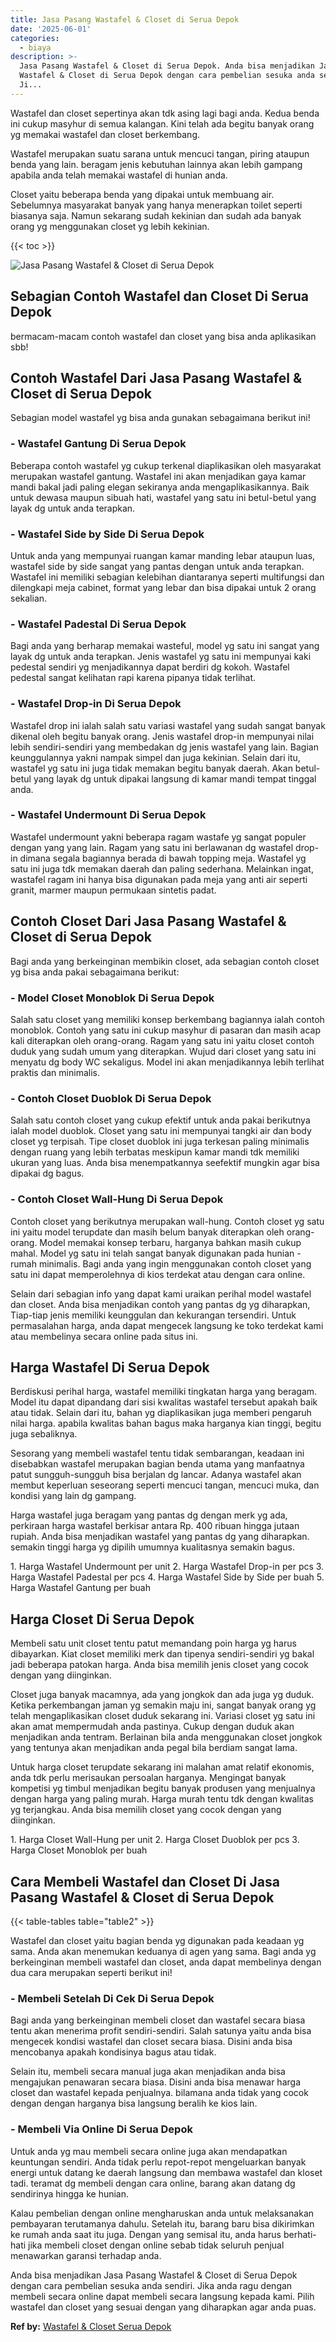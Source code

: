 ```yaml
---
title: Jasa Pasang Wastafel & Closet di Serua Depok
date: '2025-06-01'
categories:
  - biaya
description: >-
  Jasa Pasang Wastafel & Closet di Serua Depok. Anda bisa menjadikan Jasa Pasang
  Wastafel & Closet di Serua Depok dengan cara pembelian sesuka anda sendiri.
  Ji...
---
```


Wastafel dan closet sepertinya akan tdk asing lagi bagi anda. Kedua benda ini cukup masyhur di semua kalangan. Kini telah ada begitu banyak orang yg memakai wastafel dan closet berkembang.

Wastafel merupakan suatu sarana untuk mencuci tangan, piring ataupun benda yang lain. beragam jenis kebutuhan lainnya akan lebih gampang apabila anda telah memakai wastafel di hunian anda.

Closet yaitu beberapa benda yang dipakai untuk membuang air. Sebelumnya masyarakat banyak yang hanya menerapkan toilet seperti biasanya saja. Namun sekarang sudah kekinian dan sudah ada banyak orang yg menggunakan closet yg lebih kekinian.

{{< toc >}}

![Jasa Pasang Wastafel & Closet di Serua Depok](/images/wastafel-closet-murah22.png)

## Sebagian Contoh Wastafel dan Closet Di Serua Depok

bermacam-macam contoh wastafel dan closet yang bisa anda aplikasikan sbb!

## Contoh Wastafel Dari Jasa Pasang Wastafel & Closet di Serua Depok

Sebagian model wastafel yg bisa anda gunakan sebagaimana berikut ini!

### \- Wastafel Gantung Di Serua Depok

Beberapa contoh wastafel yg cukup terkenal diaplikasikan oleh masyarakat merupakan wastafel gantung. Wastafel ini akan menjadikan gaya kamar mandi bakal jadi paling elegan sekiranya anda mengaplikasikannya. Baik untuk dewasa maupun sibuah hati, wastafel yang satu ini betul-betul yang layak dg untuk anda terapkan.

### \- Wastafel Side by Side Di Serua Depok

Untuk anda yang mempunyai ruangan kamar manding lebar ataupun luas, wastafel side by side sangat yang pantas dengan untuk anda terapkan. Wastafel ini memiliki sebagian kelebihan diantaranya seperti multifungsi dan dilengkapi meja cabinet, format yang lebar dan bisa dipakai untuk 2 orang sekalian.

### \- Wastafel Padestal Di Serua Depok

Bagi anda yang berharap memakai wasteful, model yg satu ini sangat yang layak dg untuk anda terapkan. Jenis wastafel yg satu ini mempunyai kaki pedestal sendiri yg menjadikannya dapat berdiri dg kokoh. Wastafel pedestal sangat kelihatan rapi karena pipanya tidak terlihat.

### \- Wastafel Drop-in Di Serua Depok

Wastafel drop ini ialah salah satu variasi wastafel yang sudah sangat banyak dikenal oleh begitu banyak orang. Jenis wastafel drop-in mempunyai nilai lebih sendiri-sendiri yang membedakan dg jenis wastafel yang lain. Bagian keunggulannya yakni nampak simpel dan juga kekinian. Selain dari itu, wastafel yg satu ini juga tidak memakan begitu banyak daerah. Akan betul-betul yang layak dg untuk dipakai langsung di kamar mandi tempat tinggal anda.

### \- Wastafel Undermount Di Serua Depok

Wastafel undermount yakni beberapa ragam wastafe yg sangat populer dengan yang yang lain. Ragam yang satu ini berlawanan dg wastafel drop-in dimana segala bagiannya berada di bawah topping meja. Wastafel yg satu ini juga tdk memakan daerah dan paling sederhana. Melainkan ingat, wastafel ragam ini hanya bisa digunakan pada meja yang anti air seperti granit, marmer maupun permukaan sintetis padat.

## Contoh Closet Dari Jasa Pasang Wastafel & Closet di Serua Depok

Bagi anda yang berkeinginan membikin closet, ada sebagian contoh closet yg bisa anda pakai sebagaimana berikut:

### \- Model Closet Monoblok Di Serua Depok

Salah satu closet yang memiliki konsep berkembang bagiannya ialah contoh monoblok. Contoh yang satu ini cukup masyhur di pasaran dan masih acap kali diterapkan oleh orang-orang. Ragam yang satu ini yaitu closet contoh duduk yang sudah umum yang diterapkan. Wujud dari closet yang satu ini menyatu dg body WC sekaligus. Model ini akan menjadikannya lebih terlihat praktis dan minimalis.

### \- Contoh Closet Duoblok Di Serua Depok

Salah satu contoh closet yang cukup efektif untuk anda pakai berikutnya ialah model duoblok. Closet yang satu ini mempunyai tangki air dan body closet yg terpisah. Tipe closet duoblok ini juga terkesan paling minimalis dengan ruang yang lebih terbatas meskipun kamar mandi tdk memiliki ukuran yang luas. Anda bisa menempatkannya seefektif mungkin agar bisa dipakai dg bagus.

### \- Contoh Closet Wall-Hung Di Serua Depok

Contoh closet yang berikutnya merupakan wall-hung. Contoh closet yg satu ini yaitu model terupdate dan masih belum banyak diterapkan oleh orang-orang. Model memakai konsep terbaru, harganya bahkan masih cukup mahal. Model yg satu ini telah sangat banyak digunakan pada hunian - rumah minimalis. Bagi anda yang ingin menggunakan contoh closet yang satu ini dapat memperolehnya di kios terdekat atau dengan cara online.

Selain dari sebagian info yang dapat kami uraikan perihal model wastafel dan closet. Anda bisa menjadikan contoh yang pantas dg yg diharapkan, Tiap-tiap jenis memiliki keunggulan dan kekurangan tersendiri. Untuk permasalahan harga, anda dapat mengecek langsung ke toko terdekat kami atau membelinya secara online pada situs ini.

## Harga Wastafel Di Serua Depok

Berdiskusi perihal harga, wastafel memiliki tingkatan harga yang beragam. Model itu dapat dipandang dari sisi kwalitas wastafel tersebut apakah baik atau tidak. Selain dari itu, bahan yg diaplikasikan juga memberi pengaruh nilai harga. apabila kwalitas bahan bagus maka harganya kian tinggi, begitu juga sebaliknya.

Sesorang yang membeli wastafel tentu tidak sembarangan, keadaan ini disebabkan wastafel merupakan bagian benda utama yang manfaatnya patut sungguh-sungguh bisa berjalan dg lancar. Adanya wastafel akan membut keperluan seseorang seperti mencuci tangan, mencuci muka, dan kondisi yang lain dg gampang.

Harga wastafel juga beragam yang pantas dg dengan merk yg ada, perkiraan harga wastafel berkisar antara Rp. 400 ribuan hingga jutaan rupiah. Anda bisa menjadikan wastafel yang pantas dg yang diharapkan. semakin tinggi harga yg dipilih umumnya kualitasnya semakin bagus.

1\. Harga Wastafel Undermount per unit 2. Harga Wastafel Drop-in per pcs 3. Harga Wastafel Padestal per pcs 4. Harga Wastafel Side by Side per buah 5. Harga Wastafel Gantung per buah

## Harga Closet Di Serua Depok

Membeli satu unit closet tentu patut memandang poin harga yg harus dibayarkan. Kiat closet memiliki merk dan tipenya sendiri-sendiri yg bakal jadi beberapa patokan harga. Anda bisa memilih jenis closet yang cocok dengan yang diinginkan.

Closet juga banyak macamnya, ada yang jongkok dan ada juga yg duduk. Ketika perkembangan jaman yg semakin maju ini, sangat banyak orang yg telah mengaplikasikan closet duduk sekarang ini. Variasi closet yg satu ini akan amat mempermudah anda pastinya. Cukup dengan duduk akan menjadikan anda tentram. Berlainan bila anda menggunakan closet jongkok yang tentunya akan menjadikan anda pegal bila berdiam sangat lama.

Untuk harga closet terupdate sekarang ini malahan amat relatif ekonomis, anda tdk perlu merisaukan persoalan harganya. Mengingat banyak kompetisi yg timbul menjadikan begitu banyak produsen yang menjualnya dengan harga yang paling murah. Harga murah tentu tdk dengan kwalitas yg terjangkau. Anda bisa memilih closet yang cocok dengan yang diinginkan.

1\. Harga Closet Wall-Hung per unit 2. Harga Closet Duoblok per pcs 3. Harga Closet Monoblok per buah

## Cara Membeli Wastafel dan Closet Di Jasa Pasang Wastafel & Closet di Serua Depok

{{< table-tables table="table2" >}}

Wastafel dan closet yaitu bagian benda yg digunakan pada keadaan yg sama. Anda akan menemukan keduanya di agen yang sama. Bagi anda yg berkeinginan membeli wastafel dan closet, anda dapat membelinya dengan dua cara merupakan seperti berikut ini!

### \- Membeli Setelah Di Cek Di Serua Depok

Bagi anda yang berkeinginan membeli closet dan wastafel secara biasa tentu akan menerima profit sendiri-sendiri. Salah satunya yaitu anda bisa mengecek kondisi wastafel dan closet secara biasa. Disini anda bisa mencobanya apakah kondisinya bagus atau tidak.

Selain itu, membeli secara manual juga akan menjadikan anda bisa mengajukan penawaran secara biasa. Disini anda bisa menawar harga closet dan wastafel kepada penjualnya. bilamana anda tidak yang cocok dengan dengan harganya bisa langsung beralih ke kios lain.

### \- Membeli Via Online Di Serua Depok

Untuk anda yg mau membeli secara online juga akan mendapatkan keuntungan sendiri. Anda tidak perlu repot-repot mengeluarkan banyak energi untuk datang ke daerah langsung dan membawa wastafel dan kloset tadi. teramat dg membeli dengan cara online, barang akan datang dg sendirinya hingga ke hunian.

Kalau pembelian dengan online mengharuskan anda untuk melaksanakan pembayaran terutamanya dahulu. Setelah itu, barang baru bisa dikirimkan ke rumah anda saat itu juga. Dengan yang semisal itu, anda harus berhati-hati jika membeli closet dengan online sebab tidak seluruh penjual menawarkan garansi terhadap anda.

Anda bisa menjadikan Jasa Pasang Wastafel & Closet di Serua Depok dengan cara pembelian sesuka anda sendiri. Jika anda ragu dengan membeli secara online dapat membeli secara langsung kepada kami. Pilih wastafel dan closet yang sesuai dengan yang diharapkan agar anda puas.

**Ref by:** [Wastafel & Closet Serua Depok](https://id.wikipedia.org/wiki/Wastafel)
